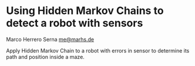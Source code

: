 # Using Hidden Markov Chains to detect a robot with sensors

Marco Herrero Serna <me@marhs.de>

Apply Hidden Markov Chain to a robot with errors in sensor to determine its path and position inside a maze.

